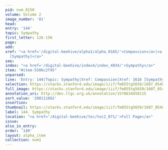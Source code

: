 ```yaml
---
pid: num_0150
volume: Volume 2
image_number: '81'
head:
entry: '144'
topic: Sympathy
first_letter: 126-150
page:
add:
xref: "<a href='/digital-beehive/alpha1/alpha_0165/'>Compassion</a>|<a href='/digital-beehive/num7/num_2445/'>1616
  [Sympathy]</a>"
see:
index: "<a href='/digital-beehive/index4/index_4034/'>Sympathy</a>"
item: "#item-5506c2f45"
unparsed:
line: 'Entry: 144|Topic: Sympathy|Xref: Compassion|Xref: 1616 [Sympathy]|Index: Sympathy|#item-5506c2f45'
selection: https://stacks.stanford.edu/image/iiif/fm855tg5659/1607_0548/292,1662,3041,575/full/0/default.jpg
full_image: https://stacks.stanford.edu/image/iiif/fm855tg5659/1607_0548/full/full/0/default.jpg
annotation_uri: http://dev.llgc.org.uk/annotation/1570634450115
sort_value: '208111662'
insertion:
thumbnail: https://stacks.stanford.edu/image/iiif/fm855tg5659/1607_0548/292,1662,600,180/250,/0/default.jpg
label: 144. Sympathy
location: "<a href='/digital-beehive/toc/toc2_071/'>Full Page</a>"
issue:
also_in_entry:
order: '149'
layout: alpha_item
collection: num1
---
```

